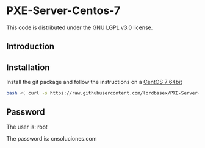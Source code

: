 # PXE-Server-Centos-7


This code is distributed under the GNU LGPL v3.0 license.

## Introduction


## Installation

Install the git package and follow the instructions on a [CentOS 7 64bit](http://centos.brisanet.com.br/7/isos/x86_64/CentOS-7-x86_64-Minimal-1511.iso)


```bash
bash <( curl -s https://raw.githubusercontent.com/lordbasex/PXE-Server-Centos-7/master/pxe-server_installer.sh )
```

## Password
The user is: root

The password is: cnsoluciones.com
